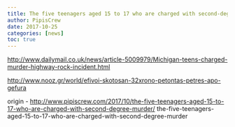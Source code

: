 ```yaml
---
title: The five teenagers aged 15 to 17 who are charged with second-degree murder
author: PipisCrew
date: 2017-10-25
categories: [news]
toc: true
---
```


http://www.dailymail.co.uk/news/article-5009979/Michigan-teens-charged-murder-highway-rock-incident.html

http://www.nooz.gr/world/efivoi-skotosan-32xrono-petontas-petres-apo-gefura

origin - http://www.pipiscrew.com/2017/10/the-five-teenagers-aged-15-to-17-who-are-charged-with-second-degree-murder/ the-five-teenagers-aged-15-to-17-who-are-charged-with-second-degree-murder